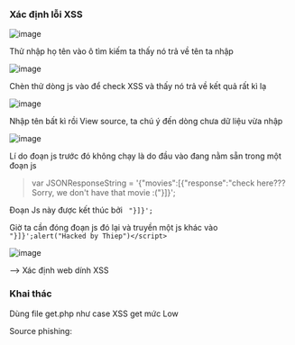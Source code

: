 ### Xác định lỗi XSS

![image](https://github.com/user-attachments/assets/05cd7500-bd2b-431c-a6a4-a21673b70295)

Thử nhập họ tên vào ô tìm kiếm ta thấy nó trả về tên ta nhập

![image](https://github.com/user-attachments/assets/19b1795e-3b9d-41ed-a3d6-60b0b9161109)

Chèn thử dòng js vào để check XSS và thấy nó trả về kết quả rất kì lạ

![image](https://github.com/user-attachments/assets/e5fc5be5-11ab-485e-bf0c-d9dd6586fb5b)

Nhập tên bất kì rồi View source, ta chú ý đến dòng chưa dữ liệu vừa nhập

![image](https://github.com/user-attachments/assets/6c545d31-ea44-440f-97ed-026b0e45bc04)

Lí do đoạn js trước đó không chạy là do đầu vào đang nằm sẵn trong một đoạn js

>var JSONResponseString = '{"movies":[{"response":"check here??? Sorry, we don&#039;t have that movie :("}]}';

Đoạn Js này được kết thúc bởi ` "}]}';`

Giờ ta cần đóng đoạn js đó lại và truyền một js khác vào ` "}]}';alert("Hacked by Thiep")</script>`

![image](https://github.com/user-attachments/assets/5d2ccb24-4da6-4fb2-97de-c69fdfdac90a)

--> Xác định web dính XSS

### Khai thác

Dùng file get.php như case XSS get mức Low

Source phishing:

``` html
